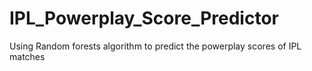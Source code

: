 # IPL_Powerplay_Score_Predictor
Using Random forests algorithm to predict the powerplay scores of IPL matches

